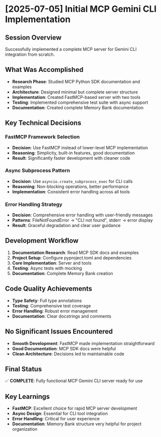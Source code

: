 # [2025-07-05] Initial MCP Gemini CLI Implementation

## Session Overview
Successfully implemented a complete MCP server for Gemini CLI integration from scratch.

## What Was Accomplished
- **Research Phase**: Studied MCP Python SDK documentation and examples
- **Architecture**: Designed minimal but complete server structure
- **Implementation**: Created FastMCP-based server with two tools
- **Testing**: Implemented comprehensive test suite with async support
- **Documentation**: Created complete Memory Bank documentation

## Key Technical Decisions

### FastMCP Framework Selection
- **Decision**: Use FastMCP instead of lower-level MCP implementation
- **Reasoning**: Simplicity, built-in features, good documentation
- **Result**: Significantly faster development with cleaner code

### Async Subprocess Pattern
- **Decision**: Use `asyncio.create_subprocess_exec` for CLI calls
- **Reasoning**: Non-blocking operations, better performance
- **Implementation**: Consistent error handling across all tools

### Error Handling Strategy
- **Decision**: Comprehensive error handling with user-friendly messages
- **Patterns**: FileNotFoundError → "CLI not found", stderr → error display
- **Result**: Graceful degradation and clear user guidance

## Development Workflow
1. **Documentation Research**: Read MCP SDK docs and examples
2. **Project Setup**: Configure pyproject.toml and dependencies
3. **Core Implementation**: Server and tools
4. **Testing**: Async tests with mocking
5. **Documentation**: Complete Memory Bank creation

## Code Quality Achievements
- **Type Safety**: Full type annotations
- **Testing**: Comprehensive test coverage
- **Error Handling**: Robust error management
- **Documentation**: Clear docstrings and comments

## No Significant Issues Encountered
- **Smooth Development**: FastMCP made implementation straightforward
- **Good Documentation**: MCP SDK docs were helpful
- **Clean Architecture**: Decisions led to maintainable code

## Final Status
✅ **COMPLETE**: Fully functional MCP Gemini CLI server ready for use

## Key Learnings
- **FastMCP**: Excellent choice for rapid MCP server development
- **Async Design**: Essential for CLI tool integration
- **Error Handling**: Critical for user experience
- **Documentation**: Memory Bank structure very helpful for project organization